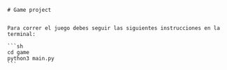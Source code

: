     # Game project


    Para correr el juego debes seguir las siguientes instrucciones en la terminal:

    ```sh
    cd game
    python3 main.py
    ```